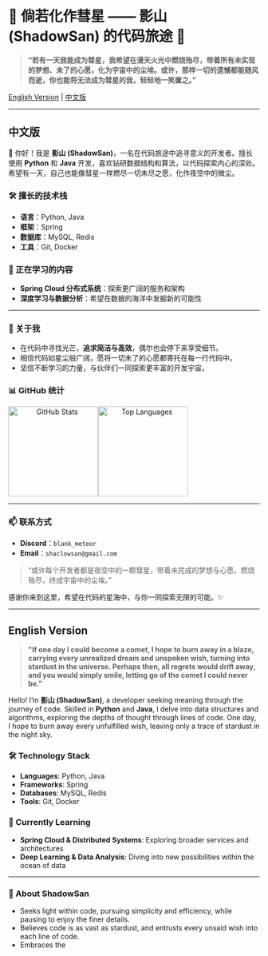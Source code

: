 # 🌠 倘若化作彗星 —— 影山 (ShadowSan) 的代码旅途 🌌

> **“若有一天我能成为彗星，我希望在漫天火光中燃烧殆尽，带着所有未实现的梦想、未了的心愿，化为宇宙中的尘埃。或许，那样一切的遗憾都能随风而逝，你也能将无法成为彗星的我，轻轻地一笑置之。”**

[English Version](#english-version) | [中文版](#中文版)

---

## 中文版

👋 你好！我是 **影山 (ShadowSan)**，一名在代码旅途中追寻意义的开发者。擅长使用 **Python** 和 **Java** 开发，喜欢钻研数据结构和算法，以代码探索内心的深处。希望有一天，自己也能像彗星一样燃尽一切未尽之愿，化作夜空中的微尘。

### 🛠 擅长的技术栈
- **语言**：Python, Java
- **框架**：Spring
- **数据库**：MySQL, Redis
- **工具**：Git, Docker

### 🌱 正在学习的内容
- **Spring Cloud 分布式系统**：探索更广阔的服务和架构
- **深度学习与数据分析**：希望在数据的海洋中发掘新的可能性

---

### 🌌 关于我
- 在代码中寻找光芒，**追求简洁与高效**，偶尔也会停下来享受细节。
- 相信代码如星尘般广阔，愿将一切未了的心愿都寄托在每一行代码中。
- 坚信不断学习的力量，与伙伴们一同探索更丰富的开发宇宙。

### 📊 GitHub 统计
<div align="center" style="display: inline-flex;">
  <img height="180em" src="https://github-readme-stats.vercel.app/api?username=3P1r1t&show_icons=true&hide_title=true&theme=tokyonight&hide_border=true" alt="GitHub Stats"/>
  <img height="180em" src="https://github-readme-stats.vercel.app/api/top-langs/?username=3P1r1t&layout=compact&theme=tokyonight&hide_border=true" alt="Top Languages"/>
</div>

---

### 📫 联系方式
- **Discord**：`blank_meteor`
- **Email**：`shaclowsan@gmail.com`
> “或许每个开发者都是夜空中的一颗彗星，带着未完成的梦想与心愿，燃烧殆尽，终成宇宙中的尘埃。”

感谢你来到这里，希望在代码的星海中，与你一同探索无限的可能。✨

---

## English Version

> **"If one day I could become a comet, I hope to burn away in a blaze, carrying every unrealized dream and unspoken wish, turning into stardust in the universe. Perhaps then, all regrets would drift away, and you would simply smile, letting go of the comet I could never be."**

Hello! I’m **影山 (ShadowSan)**, a developer seeking meaning through the journey of code. Skilled in **Python** and **Java**, I delve into data structures and algorithms, exploring the depths of thought through lines of code. One day, I hope to burn away every unfulfilled wish, leaving only a trace of stardust in the night sky.

### 🛠 Technology Stack
- **Languages**: Python, Java
- **Frameworks**: Spring
- **Databases**: MySQL, Redis
- **Tools**: Git, Docker

### 🌱 Currently Learning
- **Spring Cloud & Distributed Systems**: Exploring broader services and architectures
- **Deep Learning & Data Analysis**: Diving into new possibilities within the ocean of data

---

### 🌌 About ShadowSan
- Seeks light within code, pursuing simplicity and efficiency, while pausing to enjoy the finer details.
- Believes code is as vast as stardust, and entrusts every unsaid wish into each line of code.
- Embraces the
